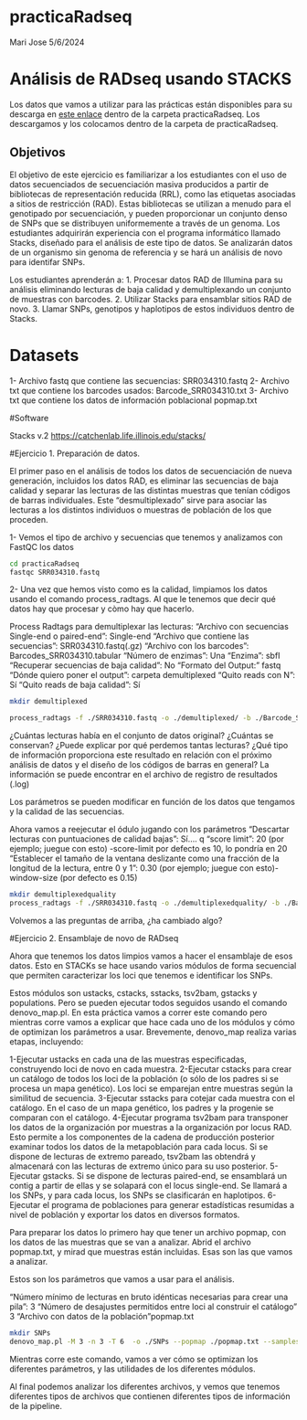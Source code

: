 practicaRadseq
================
Mari Jose
5/6/2024

# Análisis de RADseq usando STACKS

Los datos que vamos a utilizar para las prácticas están disponibles para su descarga en [este enlace](https://saco.csic.es/index.php/s/Y9yw8XjJakc2gQY) dentro de la carpeta practicaRadseq. Los descargamos y los colocamos dentro de la carpeta de practicaRadseq.

## Objetivos

El objetivo de este ejercicio es familiarizar a los estudiantes con el
uso de datos secuenciados de secuenciación masiva producidos a partir de
bibliotecas de representación reducida (RRL), como las etiquetas
asociadas a sitios de restricción (RAD). Estas bibliotecas se utilizan a
menudo para el genotipado por secuenciación, y pueden proporcionar un
conjunto denso de SNPs que se distribuyen uniformemente a través de un
genoma. Los estudiantes adquirirán experiencia con el programa
informático llamado Stacks, diseñado para el análisis de este tipo de
datos. Se analizarán datos de un organismo sin genoma de referencia y se
hará un análisis de novo para identifar SNPs.

Los estudiantes aprenderán a: 1. Procesar datos RAD de Illumina para su
análisis eliminando lecturas de baja calidad y demultiplexando un
conjunto de muestras con barcodes. 2. Utilizar Stacks para ensamblar
sitios RAD de novo. 3. Llamar SNPs, genotipos y haplotipos de estos
individuos dentro de Stacks.

# Datasets

1- Archivo fastq que contiene las secuencias: SRR034310.fastq 2- Archivo
txt que contiene los barcodes usados: Barcode_SRR034310.txt 3- Archivo
txt que contiene los datos de información poblacional popmap.txt

\#Software

Stacks v.2 <https://catchenlab.life.illinois.edu/stacks/>

\#Ejercicio 1. Preparación de datos.

El primer paso en el análisis de todos los datos de secuenciación de
nueva generación, incluidos los datos RAD, es eliminar las secuencias de
baja calidad y separar las lecturas de las distintas muestras que tenían
códigos de barras individuales. Este “desmultiplexado” sirve para
asociar las lecturas a los distintos individuos o muestras de población
de los que proceden.

1- Vemos el tipo de archivo y secuencias que tenemos y analizamos con
FastQC los datos

``` bash
cd practicaRadseq
fastqc SRR034310.fastq
```

2- Una vez que hemos visto como es la calidad, limpiamos los datos
usando el comando process_radtags. Al que le tenemos que decir qué datos
hay que procesar y còmo hay que hacerlo.

Process Radtags para demultiplexar las lecturas: “Archivo con secuencias
Single-end o paired-end”: Single-end “Archivo que contiene las
secuencias”: SRR034310.fastq(.gz) “Archivo con los barcodes”:
Barcodes_SRR034310.tabular “Número de enzimas”: Una “Enzima”: sbfI
“Recuperar secuencias de baja calidad”: No “Formato del Output:” fastq
“Dónde quiero poner el output”: carpeta demultiplexed “Quito reads con
N”: Sí “Quito reads de baja calidad”: Sí

``` bash
mkdir demultiplexed

process_radtags -f ./SRR034310.fastq -o ./demultiplexed/ -b ./Barcode_SRR034310.txt -e sbfI -c -q
```

¿Cuántas lecturas había en el conjunto de datos original? ¿Cuántas se
conservan? ¿Puede explicar por qué perdemos tantas lecturas? ¿Qué tipo
de información proporciona este resultado en relación con el próximo
análisis de datos y el diseño de los códigos de barras en general? La
información se puede encontrar en el archivo de registro de resultados
(.log)

Los parámetros se pueden modificar en función de los datos que tengamos
y la calidad de las secuencias.

Ahora vamos a reejecutar el ódulo jugando con los parámetros “Descartar
lecturas con puntuaciones de calidad bajas”: Sí…. q “score limit”: 20
(por ejemplo; juegue con esto) -score-limit por defecto es 10, lo
pondría en 20 “Establecer el tamaño de la ventana deslizante como una
fracción de la longitud de la lectura, entre 0 y 1”: 0.30 (por ejemplo;
juegue con esto)-window-size (por defecto es 0.15)

``` bash
mkdir demultiplexedquality
process_radtags -f ./SRR034310.fastq -o ./demultiplexedquality/ -b ./Barcode_SRR034310.txt -e sbfI -r -c -q --score-limit 20 --window-size 0.30
```

Volvemos a las preguntas de arriba, ¿ha cambiado algo?

\#Ejercicio 2. Ensamblaje de novo de RADseq

Ahora que tenemos los datos limpios vamos a hacer el ensamblaje de esos
datos. Esto en STACKs se hace usando varios módulos de forma secuencial
que permiten caracterizar los loci que tenemos e identificar los SNPs.

Estos módulos son ustacks, cstacks, sstacks, tsv2bam, gstacks y
populations. Pero se pueden ejecutar todos seguidos usando el comando
denovo_map.pl. En esta práctica vamos a correr este comando pero
mientras corre vamos a explicar que hace cada uno de los módulos y cómo
de optimizan los parámetros a usar. Brevemente, denovo_map realiza
varias etapas, incluyendo:

1-Ejecutar ustacks en cada una de las muestras especificadas,
construyendo loci de novo en cada muestra. 2-Ejecutar cstacks para crear
un catálogo de todos los loci de la población (o sólo de los padres si
se procesa un mapa genético). Los loci se emparejan entre muestras según
la similitud de secuencia. 3-Ejecutar sstacks para cotejar cada muestra
con el catálogo. En el caso de un mapa genético, los padres y la
progenie se comparan con el catálogo. 4-Ejecutar programa tsv2bam para
transponer los datos de la organización por muestras a la organización
por locus RAD. Esto permite a los componentes de la cadena de producción
posterior examinar todos los datos de la metapoblación para cada locus.
Si se dispone de lecturas de extremo pareado, tsv2bam las obtendrá y
almacenará con las lecturas de extremo único para su uso posterior. 5-
Ejecutar gstacks. Si se dispone de lecturas paired-end, se ensamblará un
contig a partir de ellas y se solapará con el locus single-end. Se
llamará a los SNPs, y para cada locus, los SNPs se clasificarán en
haplotipos. 6- Ejecutar el programa de poblaciones para generar
estadísticas resumidas a nivel de población y exportar los datos en
diversos formatos.

Para preparar los datos lo primero hay que tener un archivo popmap, con
los datos de las muestras que se van a analizar. Abrid el archivo
popmap.txt, y mirad que muestras están incluidas. Esas son las que vamos
a analizar.

Estos son los parámetros que vamos a usar para el análisis.

“Número mínimo de lecturas en bruto idénticas necesarias para crear una
pila”: 3 “Número de desajustes permitidos entre loci al construir el
catálogo” 3 “Archivo con datos de la población”popmap.txt

``` bash
mkdir SNPs
denovo_map.pl -M 3 -n 3 -T 6  -o ./SNPs --popmap ./popmap.txt --samples ./demultiplexedquality
```

Mientras corre este comando, vamos a ver cómo se optimizan los
diferentes parámetros, y las utilidades de los diferentes módulos.

Al final podemos analizar los diferentes archivos, y vemos que tenemos
diferentes tipos de archivos que contienen diferentes tipos de
información de la pipeline.
